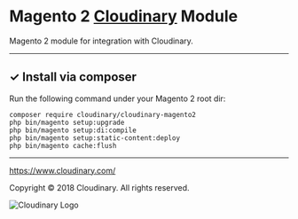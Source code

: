 # Magento 2 [Cloudinary](https://www.cloudinary.com/) Module

Magento 2 module for integration with Cloudinary.

---

## ✓ Install via composer
Run the following command under your Magento 2 root dir:

```
composer require cloudinary/cloudinary-magento2
php bin/magento setup:upgrade
php bin/magento setup:di:compile
php bin/magento setup:static-content:deploy
php bin/magento cache:flush
```

---

https://www.cloudinary.com/

Copyright © 2018 Cloudinary. All rights reserved.  

![Cloudinary Logo](https://cloudinary-res.cloudinary.com/image/upload/c_scale,w_300/v1/logo/for_white_bg/cloudinary_logo_for_white_bg.svg)
